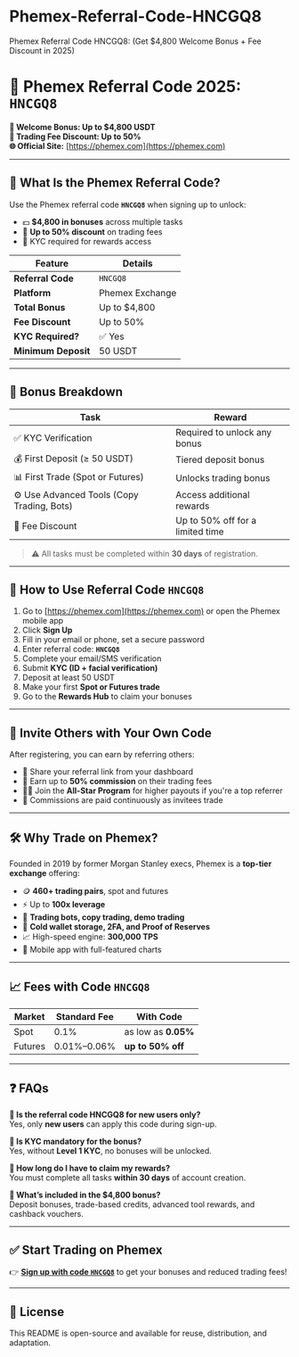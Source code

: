 # Phemex-Referral-Code-HNCGQ8
Phemex Referral Code HNCGQ8: (Get $4,800 Welcome Bonus + Fee Discount in 2025)
# 🚀 Phemex Referral Code 2025: `HNCGQ8`

**🎁 Welcome Bonus: Up to $4,800 USDT**  
**💸 Trading Fee Discount: Up to 50%**  
**🌐 Official Site:** [https://phemex.com](https://phemex.com)

---

## 📌 What Is the Phemex Referral Code?

Use the Phemex referral code **`HNCGQ8`** when signing up to unlock:

- 💵 **$4,800 in bonuses** across multiple tasks  
- 💸 **Up to 50% discount** on trading fees  
- 🪪 KYC required for rewards access

| Feature | Details |
|--------|---------|
| **Referral Code** | `HNCGQ8` |
| **Platform** | Phemex Exchange |
| **Total Bonus** | Up to $4,800 |
| **Fee Discount** | Up to 50% |
| **KYC Required?** | ✅ Yes |
| **Minimum Deposit** | 50 USDT |

---

## 🧧 Bonus Breakdown

| Task | Reward |
|------|--------|
| ✅ KYC Verification | Required to unlock any bonus |
| 💰 First Deposit (≥ 50 USDT) | Tiered deposit bonus |
| 📊 First Trade (Spot or Futures) | Unlocks trading bonus |
| ⚙️ Use Advanced Tools (Copy Trading, Bots) | Access additional rewards |
| 🧾 Fee Discount | Up to 50% off for a limited time |

> ⚠️ All tasks must be completed within **30 days** of registration.

---

## 🔧 How to Use Referral Code `HNCGQ8`

1. Go to [https://phemex.com](https://phemex.com) or open the Phemex mobile app  
2. Click **Sign Up**  
3. Fill in your email or phone, set a secure password  
4. Enter referral code: **`HNCGQ8`**  
5. Complete your email/SMS verification  
6. Submit **KYC (ID + facial verification)**  
7. Deposit at least 50 USDT  
8. Make your first **Spot or Futures trade**  
9. Go to the **Rewards Hub** to claim your bonuses

---

## 👥 Invite Others with Your Own Code

After registering, you can earn by referring others:

- 📢 Share your referral link from your dashboard  
- 💸 Earn up to **50% commission** on their trading fees  
- 🧑‍🚀 Join the **All-Star Program** for higher payouts if you're a top referrer  
- 📆 Commissions are paid continuously as invitees trade

---

## 🛠 Why Trade on Phemex?

Founded in 2019 by former Morgan Stanley execs, Phemex is a **top-tier exchange** offering:

- 🪙 **460+ trading pairs**, spot and futures
- ⚡ Up to **100x leverage**
- 🤖 **Trading bots, copy trading, demo trading**
- 🔐 **Cold wallet storage, 2FA, and Proof of Reserves**
- 📈 High-speed engine: **300,000 TPS**
- 📱 Mobile app with full-featured charts

---

## 📈 Fees with Code `HNCGQ8`

| Market | Standard Fee | With Code |
|--------|--------------|-----------|
| Spot | 0.1% | as low as **0.05%** |
| Futures | 0.01%–0.06% | **up to 50% off** |

---

## ❓ FAQs

**🔹 Is the referral code HNCGQ8 for new users only?**  
Yes, only **new users** can apply this code during sign-up.

**🔹 Is KYC mandatory for the bonus?**  
Yes, without **Level 1 KYC**, no bonuses will be unlocked.

**🔹 How long do I have to claim my rewards?**  
You must complete all tasks **within 30 days** of account creation.

**🔹 What’s included in the $4,800 bonus?**  
Deposit bonuses, trade-based credits, advanced tool rewards, and cashback vouchers.

---

## ✅ Start Trading on Phemex

👉 **[Sign up with code `HNCGQ8`](https://phemex.com/signup?ref=HNCGQ8)** to get your bonuses and reduced trading fees!

---

## 📜 License

This README is open-source and available for reuse, distribution, and adaptation.
